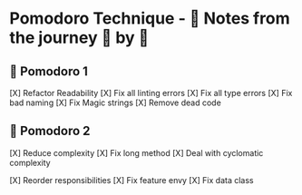 # Pomodoro Technique - 📝 Notes from the journey 🍅 by 🍅

## 🍅 Pomodoro 1
[X] Refactor Readability
    [X] Fix all linting errors
    [X] Fix all type errors
    [X] Fix bad naming
    [X] Fix Magic strings
    [X] Remove dead code

## 🍅 Pomodoro 2
[X] Reduce complexity
    [X] Fix long method
    [X] Deal with cyclomatic complexity

[X] Reorder responsibilities
    [X] Fix feature envy
    [X] Fix data class